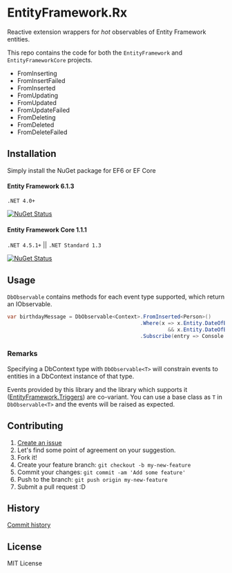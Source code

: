 # EntityFramework.Rx

Reactive extension wrappers for *hot* observables of Entity Framework entities.

This repo contains the code for both the `EntityFramework` and `EntityFrameworkCore` projects.

- FromInserting
- FromInsertFailed
- FromInserted
- FromUpdating
- FromUpdated
- FromUpdateFailed
- FromDeleting
- FromDeleted
- FromDeleteFailed

## Installation

Simply install the NuGet package for EF6 or EF Core

#### Entity Framework 6.1.3
`.NET 4.0+`

[![NuGet Status](http://img.shields.io/nuget/v/EntityFramework.Rx.svg?style=flat)](https://www.nuget.org/packages/EntityFramework.Rx/)

#### Entity Framework Core 1.1.1
`.NET 4.5.1+` || `.NET Standard 1.3`

[![NuGet Status](http://img.shields.io/nuget/v/EntityFrameworkCore.Rx.svg?style=flat)](https://www.nuget.org/packages/EntityFrameworkCore.Rx/)

## Usage

`DbObservable` contains methods for each event type supported, which return an IObservable.

```csharp
var birthdayMessage = DbObservable<Context>.FromInserted<Person>()
                                           .Where(x => x.Entity.DateOfBirth.Month == DateTime.Today.Month
                                                    && x.Entity.DateOfBirth.Day == DateTime.Today.Day)
                                           .Subscribe(entry => Console.WriteLine($"Happy birthday to {entry.Entity.Name}!"));
```

### Remarks

Specifying a DbContext type with `DbObservable<T>` will constrain events to entities in a DbContext instance of that type.

Events provided by this library and the library which supports it ([EntityFramework.Triggers](https://github.com/NickStrupat/EntityFramework.Triggers)) are co-variant. You can use a base class as `T` in `DbObservable<T>` and the events will be raised as expected.

## Contributing

1. [Create an issue](https://github.com/NickStrupat/EntityFramework.Rx/issues/new)
2. Let's find some point of agreement on your suggestion.
3. Fork it!
4. Create your feature branch: `git checkout -b my-new-feature`
5. Commit your changes: `git commit -am 'Add some feature'`
6. Push to the branch: `git push origin my-new-feature`
7. Submit a pull request :D

## History

[Commit history](https://github.com/NickStrupat/EntityFramework.Rx/commits/master)

## License

MIT License
